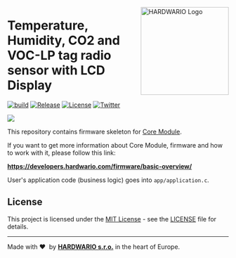 <a href="https://www.hardwario.com/"><img src="https://www.hardwario.com/ci/assets/hw-logo.svg" width="200" alt="HARDWARIO Logo" align="right"></a>

# Temperature, Humidity, CO2 and VOC-LP tag radio sensor with LCD Display

[![build](https://github.com/hardwario/twr-radio-window-servo-control/actions/workflows/main.yml/badge.svg)](https://github.com/hardwario/twr-radio-window-servo-control/actions/workflows/main.yml)
[![Release](https://img.shields.io/github/release/bigclownprojects/bcf-radio-lcd-co2-voc-lp.svg)](https://github.com/bigclownprojects/bcf-radio-lcd-co2-voc-lp/releases)
[![License](https://img.shields.io/github/license/bigclownprojects/bcf-radio-lcd-co2-voc-lp.svg)](https://github.com/bigclownprojects/bcf-radio-lcd-co2-voc-lp/blob/master/LICENSE)
[![Twitter](https://img.shields.io/twitter/follow/hardwario_en.svg?style=social&label=Follow)](https://twitter.com/hardwario_en)

![](./photo.jpg)

This repository contains firmware skeleton for [Core Module](https://shop.bigclown.com/core-module).

If you want to get more information about Core Module, firmware and how to work with it, please follow this link:

**https://developers.hardwario.com/firmware/basic-overview/**

User's application code (business logic) goes into `app/application.c`.

## License

This project is licensed under the [MIT License](https://opensource.org/licenses/MIT/) - see the [LICENSE](LICENSE) file for details.

---

Made with &#x2764;&nbsp; by [**HARDWARIO s.r.o.**](https://www.hardwario.com/) in the heart of Europe.
